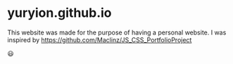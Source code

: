 # yuryion.github.io

This website was made for the purpose of having a personal website.
I was inspired by https://github.com/Maclinz/JS_CSS_PortfolioProject

😃
